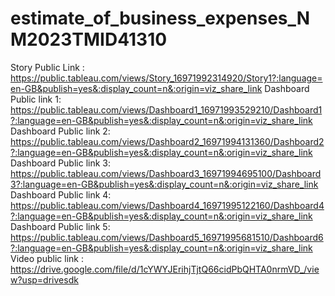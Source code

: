 # estimate_of_business_expenses_NM2023TMID41310


Story Public Link      : https://public.tableau.com/views/Story_16971992314920/Story1?:language=en-GB&publish=yes&:display_count=n&:origin=viz_share_link
Dashboard Public link 1: https://public.tableau.com/views/Dashboard1_16971993529210/Dashboard1?:language=en-GB&publish=yes&:display_count=n&:origin=viz_share_link
Dashboard Public link 2: https://public.tableau.com/views/Dashboard2_16971994131360/Dashboard2?:language=en-GB&publish=yes&:display_count=n&:origin=viz_share_link
Dashboard Public link 3: https://public.tableau.com/views/Dashboard3_16971994695100/Dashboard3?:language=en-GB&publish=yes&:display_count=n&:origin=viz_share_link
Dashboard Public link 4: https://public.tableau.com/views/Dashboard4_16971995122160/Dashboard4?:language=en-GB&publish=yes&:display_count=n&:origin=viz_share_link
Dashboard Public link 5: https://public.tableau.com/views/Dashboard5_16971995681510/Dashboard6?:language=en-GB&publish=yes&:display_count=n&:origin=viz_share_link
Video public link      : https://drive.google.com/file/d/1cYWYJErihjTjtQ66cidPbQHTA0nrmVD_/view?usp=drivesdk

